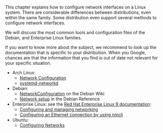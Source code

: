 This chapter explains how to configure network interfaces on a Linux system. There are considerable differences between distributions, even within the same family. Some distribution even support several methods to configure network interfaces.

We will discuss the most common tools and configuration files of the Debian, and Enterprise Linux families.

If you want to know more about the subject, we recommend to look up the documentation that is specific to your distribution. When you Google, chances are that the information that you find is out of date not relevant for your specific situation.

- Arch Linux:
    - [Network Configuration](https://wiki.archlinux.org/title/Network_configuration)
    - [systemd-networkd](https://wiki.archlinux.org/title/systemd-networkd)
- Debian:
    - [NetworkConfiguration](https://wiki.debian.org/NetworkConfiguration) on the Debian Wiki
    - [Network setup](https://www.debian.org/doc/manuals/debian-reference/ch05.en.html) in the Debian Reference
- Enterprise Linux: see the [Red Hat Enterprise Linux 9 documentation](https://access.redhat.com/documentation/en-us/red_hat_enterprise_linux/9):
    - [Configuring and managing networking](https://access.redhat.com/documentation/en-us/red_hat_enterprise_linux/9/html/configuring_and_managing_networking/index)
    - [Configuring an Ethernet connection by using nmcli](https://access.redhat.com/documentation/en-us/red_hat_enterprise_linux/9/html/configuring_and_managing_networking/configuring-an-ethernet-connection_configuring-and-managing-networking#configuring-an-ethernet-connection-by-using-nmcli_configuring-an-ethernet-connection)
- Ubuntu:
    - [Configuring Networks](https://ubuntu.com/server/docs/network-configuration)

